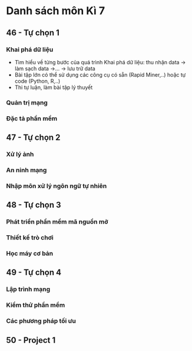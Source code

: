 # Danh sách môn Kì 7

## 46 - Tự chọn 1
### Khai phá dữ liệu
- Tìm hiểu về từng bước của quá trình Khai phá dữ liệu: thu nhận data -> làm sạch data ->... -> lưu trữ data
- Bài tập lớn có thể sử dụng các công cụ có sẵn (Rapid Miner,..) hoặc tự code (Python, R,..)
- Thi tự luận, làm bài tập lý thuyết


### Quản trị mạng 
### Đặc tả phần mềm

## 47 - Tự chọn 2
### Xử lý ảnh
### An ninh mạng
### Nhập môn xử lý ngôn ngữ tự nhiên

## 48 - Tự chọn 3
### Phát triển phần mềm mã nguồn mở 
### Thiết kế trò chơi
### Học máy cơ bản

## 49 - Tự chọn 4
### Lập trình mạng
### Kiểm thử phần mềm 
### Các phương pháp tối ưu 

## 50 - Project 1